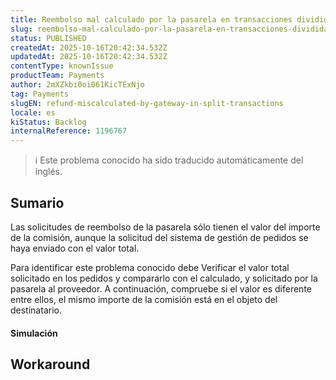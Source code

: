 ```yaml
---
title: Reembolso mal calculado por la pasarela en transacciones divididas
slug: reembolso-mal-calculado-por-la-pasarela-en-transacciones-divididas
status: PUBLISHED
createdAt: 2025-10-16T20:42:34.532Z
updatedAt: 2025-10-16T20:42:34.532Z
contentType: knownIssue
productTeam: Payments
author: 2mXZkbi0oi061KicTExNjo
tag: Payments
slugEN: refund-miscalculated-by-gateway-in-split-transactions
locale: es
kiStatus: Backlog
internalReference: 1196767
---
```


>ℹ️ Este problema conocido ha sido traducido automáticamente del inglés.

## Sumario


Las solicitudes de reembolso de la pasarela sólo tienen el valor del importe de la comisión, aunque la solicitud del sistema de gestión de pedidos se haya enviado con el valor total.

Para identificar este problema conocido debe Verificar el valor total solicitado en los pedidos y compararlo con el calculado, y solicitado por la pasarela al proveedor. A continuación, compruebe si el valor es diferente entre ellos, el mismo importe de la comisión está en el objeto del destinatario.


#### Simulación

## Workaround

